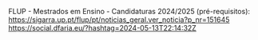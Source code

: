 FLUP - Mestrados em Ensino - Candidaturas 2024/2025 (pré-requisitos): https://sigarra.up.pt/flup/pt/noticias_geral.ver_noticia?p_nr=151645 https://social.dfaria.eu/?hashtag=2024-05-13T22:14:32Z